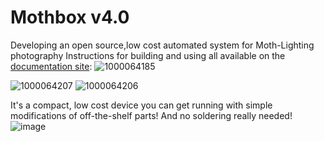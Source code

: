 # Mothbox v4.0
Developing an open source,low cost automated system for Moth-Lighting photography 
Instructions for building and using all available on the [documentation site](https://digital-naturalism-laboratories.github.io/Mothbox/):
![1000064185](https://github.com/Digital-Naturalism-Laboratories/Mothbox/assets/742627/b228871f-8424-435f-ba6c-6eb39d7c05a6)

![1000064207](https://github.com/Digital-Naturalism-Laboratories/Mothbox/assets/742627/51e8c15e-0119-4b5e-a4a7-d44e4a261776)
![1000064206](https://github.com/Digital-Naturalism-Laboratories/Mothbox/assets/742627/377d497f-c3d9-40a8-ac65-a5af2f1f43ef)



It's a compact, low cost device you can get running with simple modifications of off-the-shelf parts! And no soldering really needed!
![image](https://github.com/Digital-Naturalism-Laboratories/Mothbox/assets/742627/baa5a786-72b3-46cf-9ea7-add6d6a44549)
